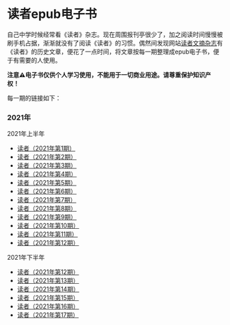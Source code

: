 # 读者epub电子书

自己中学时候经常看《读者》杂志。现在周围报刊亭很少了，加之阅读时间慢慢被刷手机占据，渐渐就没有了阅读《读者》的习惯。偶然间发现网站[读者文摘杂志](https://www.dzwzzz.com/)有《读者》的历史文章，便花了一点时间，将文章按每一期整理成epub电子书，便于有需要的人使用。

**注意⚠️电子书仅供个人学习使用，不能用于一切商业用途。请尊重保护知识产权！**

每一期的链接如下：

### 2021年

2021年上半年

- [读者（2021年第1期）](https://github.com/FarseaSH/dezhe-epub/blob/master/issues/2021/读者（2021年第1期）.epub)
- [读者（2021年第2期）](https://github.com/FarseaSH/dezhe-epub/blob/master/issues/2021/读者（2021年第2期）.epub)
- [读者（2021年第3期）](https://github.com/FarseaSH/dezhe-epub/blob/master/issues/2021/读者（2021年第3期）.epub)
- [读者（2021年第4期）](https://github.com/FarseaSH/dezhe-epub/blob/master/issues/2021/读者（2021年第4期）.epub)
- [读者（2021年第5期）](https://github.com/FarseaSH/dezhe-epub/blob/master/issues/2021/读者（2021年第5期）.epub)
- [读者（2021年第6期）](https://github.com/FarseaSH/dezhe-epub/blob/master/issues/2021/读者（2021年第6期）.epub)
- [读者（2021年第7期）](https://github.com/FarseaSH/dezhe-epub/blob/master/issues/2021/读者（2021年第7期）.epub)
- [读者（2021年第8期）](https://github.com/FarseaSH/dezhe-epub/blob/master/issues/2021/读者（2021年第8期）.epub)
- [读者（2021年第9期）](https://github.com/FarseaSH/dezhe-epub/blob/master/issues/2021/读者（2021年第9期）.epub)
- [读者（2021年第10期）](https://github.com/FarseaSH/dezhe-epub/blob/master/issues/2021/读者（2021年第10期）.epub)
- [读者（2021年第11期）](https://github.com/FarseaSH/dezhe-epub/blob/master/issues/2021/读者（2021年第11期）.epub)
- [读者（2021年第12期）](https://github.com/FarseaSH/dezhe-epub/blob/master/issues/2021/读者（2021年第12期）.epub)

2021年下半年

- [读者（2021年第12期）](https://github.com/FarseaSH/dezhe-epub/blob/master/issues/2021/读者（2021年第12期）.epub)
- [读者（2021年第13期）](https://github.com/FarseaSH/dezhe-epub/blob/master/issues/2021/读者（2021年第13期）.epub)
- [读者（2021年第14期）](https://github.com/FarseaSH/dezhe-epub/blob/master/issues/2021/读者（2021年第14期）.epub)
- [读者（2021年第15期）](https://github.com/FarseaSH/dezhe-epub/blob/master/issues/2021/读者（2021年第15期）.epub)
- [读者（2021年第16期）](https://github.com/FarseaSH/dezhe-epub/blob/master/issues/2021/读者（2021年第16期）.epub)
- [读者（2021年第17期）](https://github.com/FarseaSH/dezhe-epub/blob/master/issues/2021/读者（2021年第17期）.epub)
